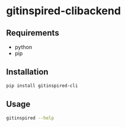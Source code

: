# gitinspired-clibackend

## Requirements
- python
- pip

## Installation

```bash
pip install gitinspired-cli
```

## Usage

```bash
gitinspired --help
```